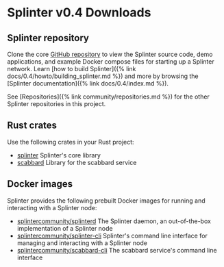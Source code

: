# Splinter v0.4 Downloads

<!--
  Copyright 2018-2020 Cargill Incorporated
  Licensed under Creative Commons Attribution 4.0 International License
  https://creativecommons.org/licenses/by/4.0/
-->

## Splinter repository

Clone the core [GitHub repository](https://github.com/Cargill/splinter/tree/0-4)
to view the Splinter source code, demo applications, and example Docker compose
files for starting up a Splinter network. Learn
[how to build Splinter]({% link docs/0.4/howto/building_splinter.md %}) and more
by browsing the [Splinter documentation]({% link docs/0.4/index.md %}).

See [Repositories]({% link community/repositories.md %}) for the other Splinter
repositories in this project.

## Rust crates

Use the following crates in your Rust project:

* [splinter](https://crates.io/crates/splinter) Splinter's core library
* [scabbard](https://crates.io/crates/scabbard) Library for the scabbard
  service

## Docker images

Splinter provides the following prebuilt Docker images for running and
interacting with a Splinter node:

* [splintercommunity/splinterd](https://hub.docker.com/r/splintercommunity/splinterd)
  The Splinter daemon, an out-of-the-box implementation of a Splinter node
* [splintercommunity/splinter-cli](https://hub.docker.com/r/splintercommunity/splinter-cli)
  Splinter's command line interface for managing and interacting with a Splinter
  node
* [splintercommunity/scabbard-cli](https://hub.docker.com/r/splintercommunity/scabbard-cli)
  The scabbard service's command line interface
